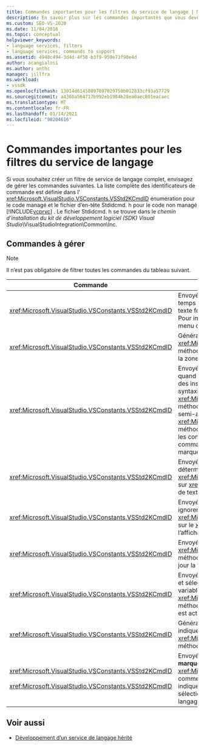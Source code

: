 ```yaml
---
title: Commandes importantes pour les filtres du service de langage | Microsoft Docs
description: En savoir plus sur les commandes importantes que vous devez prendre en charge lors de la création d’un filtre de service de langage complet dans Visual Studio.
ms.custom: SEO-VS-2020
ms.date: 11/04/2016
ms.topic: conceptual
helpviewer_keywords:
- language services, filters
- language services, commands to support
ms.assetid: 4948c494-3d4d-4f50-b3f9-959e73f90e4d
author: acangialosi
ms.author: anthc
manager: jillfra
ms.workload:
- vssdk
ms.openlocfilehash: 13014d61450897897029750b012833cf93a57729
ms.sourcegitcommit: a436ba564717b992eb1984b28ea0aec801eacaec
ms.translationtype: MT
ms.contentlocale: fr-FR
ms.lasthandoff: 01/14/2021
ms.locfileid: "98204616"
---
```

# <a name="important-commands-for-language-service-filters"></a>Commandes importantes pour les filtres du service de langage
Si vous souhaitez créer un filtre de service de langage complet, envisagez de gérer les commandes suivantes. La liste complète des identificateurs de commande est définie dans l' <xref:Microsoft.VisualStudio.VSConstants.VSStd2KCmdID> énumération pour le code managé et le fichier d’en-tête Stdidcmd. h pour le code non managé [!INCLUDE[vcprvc](../../code-quality/includes/vcprvc_md.md)] . Le fichier Stdidcmd. h se trouve dans le *chemin d’installation du kit de développement logiciel (SDK) Visual Studio*\VisualStudioIntegration\Common\Inc.

## <a name="commands-to-handle"></a>Commandes à gérer

> [!NOTE]
> Il n’est pas obligatoire de filtrer toutes les commandes du tableau suivant.

|Commande|Description|
|-------------|-----------------|
|<xref:Microsoft.VisualStudio.VSConstants.VSStd2KCmdID>|Envoyé lorsque l’utilisateur clique avec le bouton droit. Cette commande indique qu’il est temps de fournir un menu contextuel. Si vous ne gérez pas cette commande, l’éditeur de texte fournit un menu contextuel par défaut sans aucune commande spécifique au langage. Pour inclure vos propres commandes dans ce menu, gérez la commande et affichez un menu contextuel vous-même.|
|<xref:Microsoft.VisualStudio.VSConstants.VSStd2KCmdID>|Généralement envoyé lorsque l’utilisateur tape CTRL + J. Appelez la <xref:Microsoft.VisualStudio.TextManager.Interop.IVsTextView.UpdateCompletionStatus%2A> méthode sur le <xref:Microsoft.VisualStudio.TextManager.Interop.IVsTextView> pour afficher la zone de saisie semi-automatique des instructions.|
|<xref:Microsoft.VisualStudio.VSConstants.VSStd2KCmdID>|Envoyé lorsque l’utilisateur tape un caractère. Surveillez cette commande pour déterminer quand un caractère de déclenchement est tapé et pour fournir la saisie semi-automatique des instructions, des conseils de méthode et des marqueurs de texte, tels que la coloration syntaxique, la correspondance des accolades et les marqueurs d’erreur. Appelez la <xref:Microsoft.VisualStudio.TextManager.Interop.IVsTextView.UpdateCompletionStatus%2A> méthode sur le <xref:Microsoft.VisualStudio.TextManager.Interop.IVsTextView> pour la saisie semi-automatique des instructions et la <xref:Microsoft.VisualStudio.TextManager.Interop.IVsMethodTipWindow.SetMethodData%2A> méthode sur le <xref:Microsoft.VisualStudio.TextManager.Interop.IVsMethodTipWindow> pour les conseils de méthode. Pour prendre en charge les marqueurs de texte, surveillez cette commande pour déterminer si le caractère en cours de saisie requiert la mise à jour de vos marqueurs.|
|<xref:Microsoft.VisualStudio.VSConstants.VSStd2KCmdID>|Envoyé lorsque l’utilisateur tape la touche entrée. Surveillez cette commande pour déterminer quand ignorer une fenêtre d’info-bulle de méthode en appelant la <xref:Microsoft.VisualStudio.TextManager.Interop.IVsMethodData.OnDismiss%2A> méthode sur <xref:Microsoft.VisualStudio.TextManager.Interop.IVsMethodData> . Par défaut, l’affichage de texte gère cette commande.|
|<xref:Microsoft.VisualStudio.VSConstants.VSStd2KCmdID>|Envoyé lorsque l’utilisateur tape la touche Retour arrière. Analyse pour déterminer quand ignorer une fenêtre d’info-bulle de méthode en appelant la <xref:Microsoft.VisualStudio.TextManager.Interop.IVsMethodData.OnDismiss%2A> méthode sur le <xref:Microsoft.VisualStudio.TextManager.Interop.IVsMethodData> . Par défaut, l’affichage de texte gère cette commande.|
|<xref:Microsoft.VisualStudio.VSConstants.VSStd2KCmdID>|Envoyé à partir d’un menu ou d’une touche de raccourci. Appelez la <xref:Microsoft.VisualStudio.TextManager.Interop.IVsTextView.UpdateTipWindow%2A> méthode sur le <xref:Microsoft.VisualStudio.TextManager.Interop.IVsTextView> pour mettre à jour la fenêtre d’info-bulle avec les informations sur les paramètres.|
|<xref:Microsoft.VisualStudio.VSConstants.VSStd2KCmdID>|Envoyé lorsque l’utilisateur pointe sur une variable ou positionne le curseur sur une variable et sélectionne **Info Express** dans **IntelliSense** dans le menu **Edition** . Retournez le type de la variable dans une info-bulle en appelant la <xref:Microsoft.VisualStudio.TextManager.Interop.IVsTextView.UpdateTipWindow%2A> méthode sur <xref:Microsoft.VisualStudio.TextManager.Interop.IVsTextView> . Si le débogage est actif, l’info-bulle doit également indiquer la valeur de la variable.|
|<xref:Microsoft.VisualStudio.VSConstants.VSStd2KCmdID>|Généralement envoyé lorsque l’utilisateur tape CTRL + barre d’espace. Cette commande indique au service de langage d’appeler la <xref:Microsoft.VisualStudio.TextManager.Interop.IVsTextView.UpdateCompletionStatus%2A> méthode sur le <xref:Microsoft.VisualStudio.TextManager.Interop.IVsTextView> .|
|<xref:Microsoft.VisualStudio.VSConstants.VSStd2KCmdID><br /><br /> <xref:Microsoft.VisualStudio.VSConstants.VSStd2KCmdID>|Envoyé à partir d’un menu, généralement **commenter la sélection** ou supprimer les **marques de commentaire** de la sélection **avancée** dans le menu **Edition** . <xref:Microsoft.VisualStudio.VSConstants.VSStd2KCmdID> indique que l’utilisateur souhaite commenter le texte sélectionné ; <xref:Microsoft.VisualStudio.VSConstants.VSStd2KCmdID> indique que l’utilisateur souhaite supprimer les marques de commentaire du texte sélectionné. Ces commandes peuvent être implémentées uniquement par le service de langage.|

## <a name="see-also"></a>Voir aussi
- [Développement d’un service de langage hérité](../../extensibility/internals/developing-a-legacy-language-service.md)
